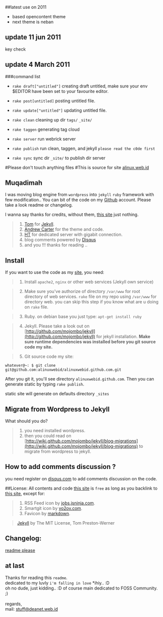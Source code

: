 ##latest use on 2011
- based opencontent theme
- next theme is neban 

## update 11 jun 2011
key check
## update 4 March 2011
###command list


- `rake draft["untitled"]`
creating draft untitled, make sure your env $EDITOR have been set to your favourite editor.

- `rake post[untitled]`
posting untitled file.

- `rake update["untitled"]`
updating untitled file.

- `rake clean`
cleaning up dir `tags/` `_site/`

- `rake taggen`
generating tag cloud

- `rake server`
run webrick server

- `rake publish`
run clean, taggen, and jekyll
`please read the c0de first`

- `rake sync`
sync dir `_site/` to publish dir server



#Please don't touch anything files
#This is source for site [alinux.web.id](http://alinux.web.id)

## Muqadimah

I was moving blog engine from `wordpress` into `jekyll` `ruby` framework with few modification.. You can bit of the code on my [Github](http://github.com/alinuxwebid/) account. Please take a look readme or changelog.

I wanna say thanks for credits, without them, <a href="http://alinux.web.id" target="_new">this site</a> just nothing.

> 1. [Tom](http://tom.preston-werner.com) for [Jekyll](http://jekyllrb.com).
> 2. [Andrew Carter](http://ascarter.net) for the theme and code.
> 3. [HT](http://hax.tor.hu) for dedicated server with gigabit connection.
> 4. blog comments powered by <a href="http://disqus.com" class="dsq-brlink">Disqus</a>
> 5. and you !!! thanks for reading ..


## Install

If you want to use the code as my [site](http://alinux.web.id), you need:


> 1. Install `apache2`, `nginx` or other web services (Jekyll own service)

> 2. Make sure you've authorize of directory `/var/www` for root directory of web services. `rake` file on my repo using `/var/www` for directory web. you can skip this step if you know what are u doing on `rake` file.

> 3. Ruby. 
on debian base you just type: `apt-get install ruby`

> 4. Jekyll. 
Please take a look out on [http://github.com/mojombo/jekyll](http://github.com/mojombo/jekyll) for jekyll installation. **Make sure runtime dependencies was installed before you git source code my site.**

> 5. Git source code my site:

`whatever@~: $ git clone git@github.com:alinuxwebid/alinuxwebid.github.com.git`

After you git it, you'll see directory `alinuxwebid.github.com`. Then you can generate static by typing `rake publish`.

static site will generate on defaults directory `_sites`


## Migrate from Wordpress to Jekyll
What should you do?

> 1. you need installed wordpress.
> 2. then you could read on [http://wiki.github.com/mojombo/jekyll/blog-migrations](http://wiki.github.com/mojombo/jekyll/blog-migrations) to migrate from wordpress to jekyll.


## How to add comments discussion ?
you need register on [disqus.com](http://disqus.com) to add comments discussion on the code.


##License:
All contents and code <a href="http://alinux.web.id" target="_new">this site</a> is `free` as long as you backlink to <a href="http://alinux.web.id">this site</a>, except for:
> 1. RSS Feed icon by [jobs.jsninja.com](http://jobs.jsninja.com).
> 2. Smartgit icon by [vo2ov.com](http://vo2ov.com).
> 3. Favicon by [markdown](http://daringfireball.net/projects/markdown/).

> [Jekyll](http://github.com/mojombo/jekyll) by The MIT License, Tom Preston-Werner

## Changelog:

[readme please](http://github.com/alinuxwebid/alinuxwebid.github.com/blob/master/CHANGELOG.markdown)


## at last

Thanks for reading this `readme`.<br/>
dedicated to my luvly `i'm falling in love` *ihiy.. :D<br/>
oh no dude, just kidding.. :D of course main dedicated to FOSS Community. ;)<br/>
<br/>
regards,<br/>
mail: stuff@deanet.web.id<br/>

